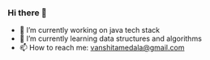 ### Hi there 👋

- 🔭 I’m currently working on java tech stack
- 🌱 I’m currently learning data structures and algorithms
- 📫 How to reach me: [vanshitamedala@gmail.com](mailto:vanshitamedala@gmail.com)
